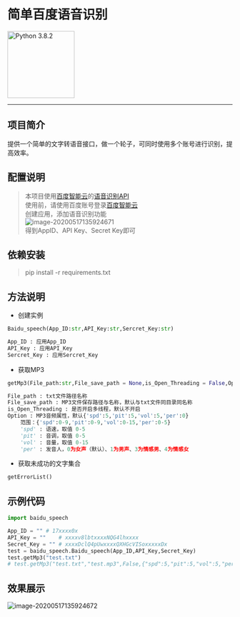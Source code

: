 # 简单百度语音识别

<img src="https://www.python.org/static/img/python-logo@2x.png" width=150px hegiht=150px align=center title="Python 3.8.2" href="https://www.python.org/ftp/python/3.8.2/python-3.8.2-amd64.exe">  

--------------

## 项目简介

​	提供一个简单的文字转语音接口，做一个轮子，可同时使用多个账号进行识别，提高效率。  

## 配置说明

> 本项目使用[百度智能云](https://login.bce.baidu.com/)的[语音识别API]("https://ai.baidu.com/tech/speech")  
> 使用前，请使用百度账号登录[百度智能云](https://login.bce.baidu.com/)  
> 创建应用，添加语音识别功能  
> ![image-20200517135924671](https://github.com/lisztomania-Zero/Baidu_Speech_Threading/blob/master/image/image-20200517135924671.png)  
> 得到AppID、API Key、Secret Key即可  

## 依赖安装

> pip install -r requirements.txt  

## 方法说明

+ 创建实例  

``` python
Baidu_speech(App_ID:str,API_Key:str,Sercret_Key:str)

App_ID : 应用App_ID
API_Key : 应用API_Key
Sercret_Key : 应用Sercret_Key
```

+ 获取MP3  

``` python
getMp3(File_path:str,File_save_path = None,is_Open_Threading = False,Option = None)

File_path : txt文件路径名称
File_save_path : MP3文件保存路径与名称，默认与txt文件同目录同名称
is_Open_Threading : 是否开启多线程，默认不开启
Option : MP3音频属性，默认{'spd':5,'pit':5,'vol':5,'per':0}
	范围：{'spd':0-9,'pit':0-9,'vol':0-15,'per':0-5}
    'spd' : 语速，取值 0-5
    'pit' : 音调，取值 0-5
    'vol' : 音量，取值 0-15
    'per' : 发音人，0为女声（默认）、1为男声、3为情感男、4为情感女   
```

+ 获取未成功的文字集合  

```python
getErrorList()
```

## 示例代码

``` python
import baidu_speech

App_ID = "" # 17xxxx0x
API_Key = ""    # xxxxv8lbtxxxxNQG4lhxxxx
Secret_Key = "" # xxxxDclQ4pUwxxxxQXHGcVISoxxxxxDx
test = baidu_speech.Baidu_speech(App_ID,API_Key,Secret_Key)
test.getMp3("test.txt")
# test.getMp3("test.txt","test.mp3",False,{"spd":5,"pit":5,"vol":5,"per":0})
```

## 效果展示

![image-20200517135924672](https://github.com/lisztomania-Zero/Baidu_Speech_Threading/blob/master/image/image-20200517135924672.png)